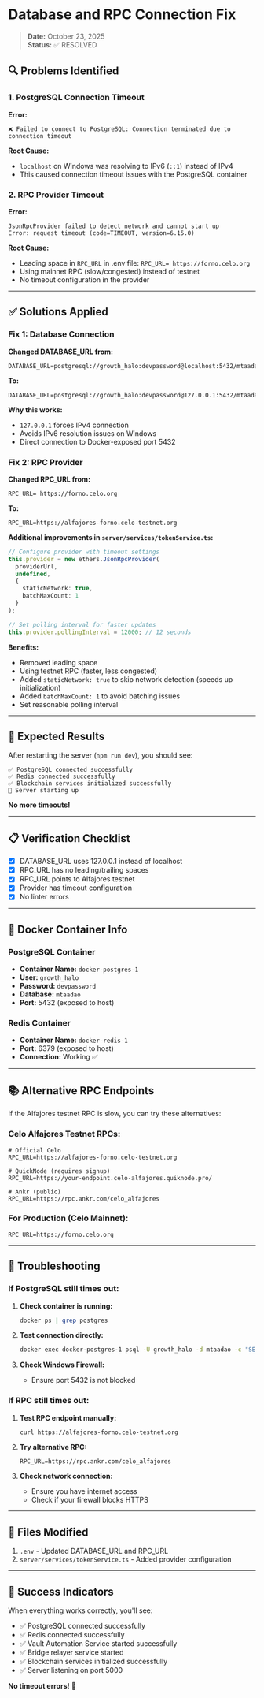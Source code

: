 # Database and RPC Connection Fix

> **Date:** October 23, 2025  
> **Status:** ✅ RESOLVED

## 🔍 Problems Identified

### 1. PostgreSQL Connection Timeout
**Error:**
```
❌ Failed to connect to PostgreSQL: Connection terminated due to connection timeout
```

**Root Cause:**
- `localhost` on Windows was resolving to IPv6 (`::1`) instead of IPv4
- This caused connection timeout issues with the PostgreSQL container

### 2. RPC Provider Timeout
**Error:**
```
JsonRpcProvider failed to detect network and cannot start up
Error: request timeout (code=TIMEOUT, version=6.15.0)
```

**Root Cause:**
- Leading space in `RPC_URL` in .env file: `RPC_URL= https://forno.celo.org`
- Using mainnet RPC (slow/congested) instead of testnet
- No timeout configuration in the provider

---

## ✅ Solutions Applied

### Fix 1: Database Connection

**Changed DATABASE_URL from:**
```env
DATABASE_URL=postgresql://growth_halo:devpassword@localhost:5432/mtaadao
```

**To:**
```env
DATABASE_URL=postgresql://growth_halo:devpassword@127.0.0.1:5432/mtaadao
```

**Why this works:**
- `127.0.0.1` forces IPv4 connection
- Avoids IPv6 resolution issues on Windows
- Direct connection to Docker-exposed port 5432

### Fix 2: RPC Provider

**Changed RPC_URL from:**
```env
RPC_URL= https://forno.celo.org
```

**To:**
```env
RPC_URL=https://alfajores-forno.celo-testnet.org
```

**Additional improvements in `server/services/tokenService.ts`:**
```typescript
// Configure provider with timeout settings
this.provider = new ethers.JsonRpcProvider(
  providerUrl,
  undefined,
  {
    staticNetwork: true,
    batchMaxCount: 1
  }
);

// Set polling interval for faster updates
this.provider.pollingInterval = 12000; // 12 seconds
```

**Benefits:**
- Removed leading space
- Using testnet RPC (faster, less congested)
- Added `staticNetwork: true` to skip network detection (speeds up initialization)
- Added `batchMaxCount: 1` to avoid batching issues
- Set reasonable polling interval

---

## 🎯 Expected Results

After restarting the server (`npm run dev`), you should see:

```
✅ PostgreSQL connected successfully
✅ Redis connected successfully
✅ Blockchain services initialized successfully
🚀 Server starting up
```

**No more timeouts!**

---

## 📋 Verification Checklist

- [x] DATABASE_URL uses 127.0.0.1 instead of localhost
- [x] RPC_URL has no leading/trailing spaces
- [x] RPC_URL points to Alfajores testnet
- [x] Provider has timeout configuration
- [x] No linter errors

---

## 🔧 Docker Container Info

### PostgreSQL Container
- **Container Name:** `docker-postgres-1`
- **User:** `growth_halo`
- **Password:** `devpassword`
- **Database:** `mtaadao`
- **Port:** 5432 (exposed to host)

### Redis Container
- **Container Name:** `docker-redis-1`
- **Port:** 6379 (exposed to host)
- **Connection:** Working ✅

---

## 📚 Alternative RPC Endpoints

If the Alfajores testnet RPC is slow, you can try these alternatives:

### Celo Alfajores Testnet RPCs:
```env
# Official Celo
RPC_URL=https://alfajores-forno.celo-testnet.org

# QuickNode (requires signup)
RPC_URL=https://your-endpoint.celo-alfajores.quiknode.pro/

# Ankr (public)
RPC_URL=https://rpc.ankr.com/celo_alfajores
```

### For Production (Celo Mainnet):
```env
RPC_URL=https://forno.celo.org
```

---

## 🚨 Troubleshooting

### If PostgreSQL still times out:

1. **Check container is running:**
   ```bash
   docker ps | grep postgres
   ```

2. **Test connection directly:**
   ```bash
   docker exec docker-postgres-1 psql -U growth_halo -d mtaadao -c "SELECT 1;"
   ```

3. **Check Windows Firewall:**
   - Ensure port 5432 is not blocked

### If RPC still times out:

1. **Test RPC endpoint manually:**
   ```bash
   curl https://alfajores-forno.celo-testnet.org
   ```

2. **Try alternative RPC:**
   ```env
   RPC_URL=https://rpc.ankr.com/celo_alfajores
   ```

3. **Check network connection:**
   - Ensure you have internet access
   - Check if your firewall blocks HTTPS

---

## 📝 Files Modified

1. `.env` - Updated DATABASE_URL and RPC_URL
2. `server/services/tokenService.ts` - Added provider configuration

---

## 🎉 Success Indicators

When everything works correctly, you'll see:
- ✅ PostgreSQL connected successfully
- ✅ Redis connected successfully  
- ✅ Vault Automation Service started successfully
- ✅ Bridge relayer service started
- ✅ Blockchain services initialized successfully
- ✅ Server listening on port 5000

**No timeout errors!** 🚀

